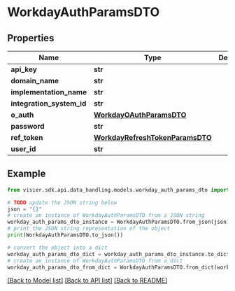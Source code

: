 # WorkdayAuthParamsDTO


## Properties

Name | Type | Description | Notes
------------ | ------------- | ------------- | -------------
**api_key** | **str** |  | [optional] 
**domain_name** | **str** |  | [optional] 
**implementation_name** | **str** |  | [optional] 
**integration_system_id** | **str** |  | [optional] 
**o_auth** | [**WorkdayOAuthParamsDTO**](WorkdayOAuthParamsDTO.md) |  | [optional] 
**password** | **str** |  | [optional] 
**ref_token** | [**WorkdayRefreshTokenParamsDTO**](WorkdayRefreshTokenParamsDTO.md) |  | [optional] 
**user_id** | **str** |  | [optional] 

## Example

```python
from visier.sdk.api.data_handling.models.workday_auth_params_dto import WorkdayAuthParamsDTO

# TODO update the JSON string below
json = "{}"
# create an instance of WorkdayAuthParamsDTO from a JSON string
workday_auth_params_dto_instance = WorkdayAuthParamsDTO.from_json(json)
# print the JSON string representation of the object
print(WorkdayAuthParamsDTO.to_json())

# convert the object into a dict
workday_auth_params_dto_dict = workday_auth_params_dto_instance.to_dict()
# create an instance of WorkdayAuthParamsDTO from a dict
workday_auth_params_dto_from_dict = WorkdayAuthParamsDTO.from_dict(workday_auth_params_dto_dict)
```
[[Back to Model list]](../README.md#documentation-for-models) [[Back to API list]](../README.md#documentation-for-api-endpoints) [[Back to README]](../README.md)


